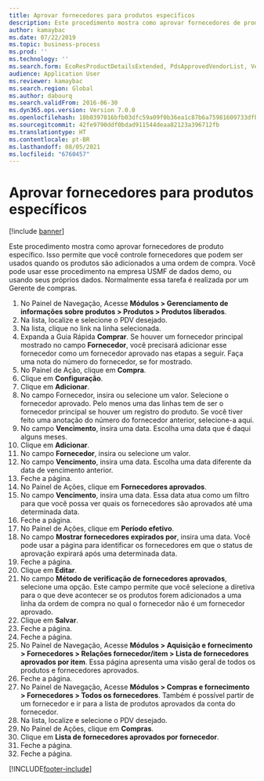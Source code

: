 ```yaml
---
title: Aprovar fornecedores para produtos específicos
description: Este procedimento mostra como aprovar fornecedores de produto específico.
author: kamaybac
ms.date: 07/22/2019
ms.topic: business-process
ms.prod: ''
ms.technology: ''
ms.search.form: EcoResProductDetailsExtended, PdsApprovedVendorList, VendTable
audience: Application User
ms.reviewer: kamaybac
ms.search.region: Global
ms.author: dabourq
ms.search.validFrom: 2016-06-30
ms.dyn365.ops.version: Version 7.0.0
ms.openlocfilehash: 10b0397016bfb03dfc59a09f0b36ea1c87b6a75981609733dfbeb48d89637904
ms.sourcegitcommit: 42fe9790ddf0bdad911544deaa82123a396712fb
ms.translationtype: HT
ms.contentlocale: pt-BR
ms.lasthandoff: 08/05/2021
ms.locfileid: "6760457"
---
```

# <a name="approve-vendors-for-specific-products"></a>Aprovar fornecedores para produtos específicos

[!include [banner](../../includes/banner.md)]

Este procedimento mostra como aprovar fornecedores de produto específico. Isso permite que você controle fornecedores que podem ser usados quando os produtos são adicionados a uma ordem de compra. Você pode usar esse procedimento na empresa USMF de dados demo, ou usando seus próprios dados. Normalmente essa tarefa é realizada por um Gerente de compras.

1. No Painel de Navegação, Acesse **Módulos > Gerenciamento de informações sobre produtos > Produtos > Produtos liberados**.
2. Na lista, localize e selecione o PDV desejado.
3. Na lista, clique no link na linha selecionada.
4. Expanda a Guia Rápida **Comprar**. Se houver um fornecedor principal mostrado no campo **Fornecedor**, você precisará adicionar esse fornecedor como um fornecedor aprovado nas etapas a seguir. Faça uma nota do número do fornecedor, se for mostrado.  
5. No Painel de Ação, clique em **Compra**.
6. Clique em **Configuração**.
7. Clique em **Adicionar**.
8. No campo Fornecedor, insira ou selecione um valor. Selecione o fornecedor aprovado. Pelo menos uma das linhas tem de ser o fornecedor principal se houver um registro do produto. Se você tiver feito uma anotação do número do fornecedor anterior, selecione-a aqui.  
9. No campo **Vencimento**, insira uma data. Escolha uma data que é daqui alguns meses.  
10. Clique em **Adicionar**.
11. No campo **Fornecedor**, insira ou selecione um valor.
12. No campo **Vencimento**, insira uma data. Escolha uma data diferente da data de vencimento anterior.  
13. Feche a página.
14. No Painel de Ações, clique em **Fornecedores aprovados**.
15. No campo **Vencimento**, insira uma data. Essa data atua como um filtro para que você possa ver quais os fornecedores são aprovados até uma determinada data.  
16. Feche a página.
17. No Painel de Ações, clique em **Período efetivo**.
18. No campo **Mostrar fornecedores expirados por**, insira uma data. Você pode usar a página para identificar os fornecedores em que o status de aprovação expirará após uma determinada data.  
19. Feche a página.
20. Clique em **Editar**.
21. No campo **Método de verificação de fornecedores aprovados**, selecione uma opção. Este campo permite que você selecione a diretiva para o que deve acontecer se os produtos forem adicionados a uma linha da ordem de compra no qual o fornecedor não é um fornecedor aprovado.  
22. Clique em **Salvar**.
23. Feche a página.
24. Feche a página.
25. No Painel de Navegação, Acesse **Módulos > Aquisição e fornecimento > Fornecedores > Relações fornecedor/item > Lista de fornecedores aprovados por item**. Essa página apresenta uma visão geral de todos os produtos e fornecedores aprovados.  
26. Feche a página.
27. No Painel de Navegação, Acesse **Módulos > Compras e fornecimento > Fornecedores > Todos os fornecedores**. Também é possível partir de um fornecedor e ir para a lista de produtos aprovados da conta do fornecedor.  
28. Na lista, localize e selecione o PDV desejado.
29. No Painel de Ações, clique em **Compras**.
30. Clique em **Lista de fornecedores aprovados por fornecedor**.
31. Feche a página.
32. Feche a página.



[!INCLUDE[footer-include](../../../includes/footer-banner.md)]